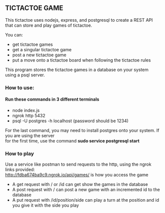 ## TICTACTOE GAME

This tictactoe uses nodejs, express, and postgresql to create a REST API that can store and play games of tictactoe.

You can:

* get tictactoe games
* get a singular tictactoe game
* post a new tictactoe game
* put a move onto a tictactoe board when following the tictactoe rules

This program stores the tictactoe games in a database on your system using a psql server.

### How to use:

#### Run these commands in 3 different terminals

* node index.js
* ngrok http 5432
* psql -U postgres -h localhost (password should be 1234) 

For the last command, you may need to install postgres onto your system. If you are using the server  
for the first time, use the command __sudo service postgresql start__

### How to play

Use a service like postman to send requests to the http, using the ngrok links provided:  
http://fdba674ba9c9.ngrok.io/api/games/ is how you access the game

* A get request with / or /id can get show the games in the database
* A post request with / can post a new game with an incremented id to the database
* A put request with /id/position/side can play a turn at the position and id you give it with the side you play
